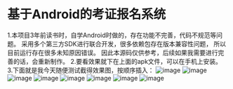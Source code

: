 # 基于Android的考证报名系统

1.本项目3年前读书时，自学Android时做的，存在功能不完善，代码不规范等问题。
采用多个第三方SDK进行联合开发，很多依赖包存在版本兼容性问题，
所以目前运行存在很多未知原因错误。
因此本源码仅供参考，后续如果我需要进行完善的话，会重新制作。
2.要看效果就下在上面的apk文件，可以在手机上安装。
3.下面就是我今天随便测试截得效果图，按顺序插入：
![image](https://github.com/GuiZhouAndroid/SigupSystem/blob/master/Picture/1.jpg)
![image](https://github.com/GuiZhouAndroid/SigupSystem/blob/master/Picture/2.jpg)
![image](https://github.com/GuiZhouAndroid/SigupSystem/blob/master/Picture/3.jpg)
![image](https://github.com/GuiZhouAndroid/SigupSystem/blob/master/Picture/4.jpg)
![image](https://github.com/GuiZhouAndroid/SigupSystem/blob/master/Picture/5.jpg)
![image](https://github.com/GuiZhouAndroid/SigupSystem/blob/master/Picture/6.jpg)
![image](https://github.com/GuiZhouAndroid/SigupSystem/blob/master/Picture/7.jpg)
![image](https://github.com/GuiZhouAndroid/SigupSystem/blob/master/Picture/8.jpg)
